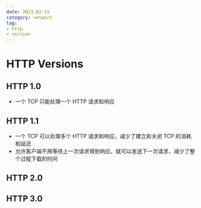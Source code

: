 ```yaml
---
date: 2021-02-15
category: network
tag:
- http
- version
---
```


# HTTP Versions

## HTTP 1.0

- 一个 TCP 只能处理一个 HTTP 请求和响应

## HTTP 1.1

- 一个 TCP 可以处理多个 HTTP 请求和响应，减少了建立和关闭 TCP 的消耗和延迟
- 允许客户端不用等待上一次请求得到响应，就可以发送下一次请求，减少了整个过程下载的时间

## HTTP 2.0

## HTTP 3.0
